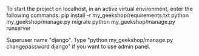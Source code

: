 To start the project on localhost, in an active virtual environment, enter the following commands:
pip install -r my_geekshop/requirements.txt
python my_geekshop/manage.py migrate
python my_geekshop/manage.py runserver

Superuser name "django". Type "python my_geekshop/manage.py changepassword django" if you want to use admin panel.
